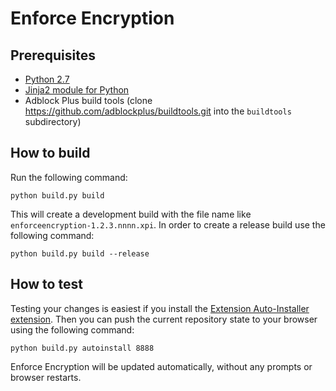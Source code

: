 Enforce Encryption
==================

Prerequisites
-------------
* [Python 2.7](https://www.python.org/downloads/)
* [Jinja2 module for Python](http://jinja.pocoo.org/docs/intro/#installation)
* Adblock Plus build tools (clone https://github.com/adblockplus/buildtools.git into the `buildtools` subdirectory)

How to build
------------

Run the following command:

    python build.py build

This will create a development build with the file name like `enforceencryption-1.2.3.nnnn.xpi`. In order to create a release build use the following command:

    python build.py build --release

How to test
-----------

Testing your changes is easiest if you install the [Extension Auto-Installer extension](https://addons.mozilla.org/addon/autoinstaller/). Then you can push the current repository state to your browser using the following command:

    python build.py autoinstall 8888

Enforce Encryption will be updated automatically, without any prompts or browser restarts.
